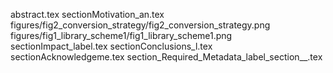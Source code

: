 abstract.tex
sectionMotivation_an.tex
figures/fig2_conversion_strategy/fig2_conversion_strategy.png
figures/fig1_library_scheme1/fig1_library_scheme1.png
sectionImpact_label.tex
sectionConclusions_l.tex
sectionAcknowledgeme.tex
section_Required_Metadata_label_section__.tex